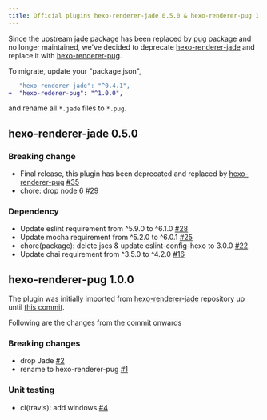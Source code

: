 ```yaml
---
title: Official plugins hexo-renderer-jade 0.5.0 & hexo-renderer-pug 1.0.0 released
---
```


Since the upstream [jade] package has been replaced by [pug] package and no longer maintained, we've decided to deprecate [hexo-renderer-jade](https://github.com/hexojs/hexo-renderer-jade) and replace it with [hexo-renderer-pug].

To migrate, update your "package.json",

``` diff
-  "hexo-renderer-jade": "^0.4.1",
+  "hexo-rederer-pug": "^1.0.0",
```

and rename all `*.jade` files to `*.pug`.

## hexo-renderer-jade 0.5.0

### Breaking change
- Final release, this plugin has been deprecated and replaced by [hexo-renderer-pug](https://github.com/hexojs/hexo-renderer-pug) [#35]
- chore: drop node 6 [#29]

### Dependency
- Update eslint requirement from ^5.9.0 to ^6.1.0 [#28]
- Update mocha requirement from ^5.2.0 to ^6.0.1 [#25]
- chore(package): delete jscs & update eslint-config-hexo to 3.0.0 [#22]
- Update chai requirement from ^3.5.0 to ^4.2.0 [#16]

## hexo-renderer-pug 1.0.0

The plugin was initially imported from [hexo-renderer-jade] repository up until [this commit](https://github.com/hexojs/hexo-renderer-jade/commit/828b04ae71b20b2b320cbbb2486e61508b4346e9).

Following are the changes from the commit onwards

### Breaking changes
- drop Jade [#2]
- rename to hexo-renderer-pug [#1]

### Unit testing
- ci(travis): add windows [#4]

[jade]: https://www.npmjs.com/package/jade
[pug]: https://www.npmjs.com/package/pug
[hexo-renderer-jade]: https://github.com/hexojs/hexo-renderer-jade
[hexo-renderer-pug]: https://github.com/hexojs/hexo-renderer-pug
[#35]: https://github.com/hexojs/hexo-renderer-jade/pull/35
[#29]: https://github.com/hexojs/hexo-renderer-jade/pull/29
[#28]: https://github.com/hexojs/hexo-renderer-jade/pull/28
[#25]: https://github.com/hexojs/hexo-renderer-jade/pull/25
[#22]: https://github.com/hexojs/hexo-renderer-jade/pull/22
[#16]: https://github.com/hexojs/hexo-renderer-jade/pull/16
[#1]: https://github.com/hexojs/hexo-renderer-pug/pull/1
[#2]: https://github.com/hexojs/hexo-renderer-pug/pull/2
[#4]: https://github.com/hexojs/hexo-renderer-pug/pull/4
